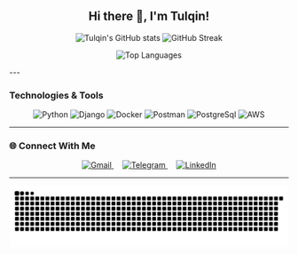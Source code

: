 <h2 align="center">Hi there 👋, I'm Tulqin!</h2>

<p align="center">
  <img src="https://github-readme-stats.vercel.app/api?username=TulqinUrinov&show_icons=true&theme=radical" alt="Tulqin's GitHub stats" />
  <img src="https://streak-stats.demolab.com?user=TulqinUrinov&theme=radical" alt="GitHub Streak" />
</p>

<p align="center">
  <img src="https://github-readme-stats.vercel.app/api/top-langs/?username=TulqinUrinov&layout=compact&theme=radical" alt="Top Languages" />
</p>
---

### Technologies & Tools

<p align="center">
  <img src="https://cdn.jsdelivr.net/gh/devicons/devicon/icons/python/python-original.svg" width="45" height="45" alt="Python" />
  <img src="https://cdn.jsdelivr.net/gh/devicons/devicon/icons/django/django-plain.svg" width="45" height="45" alt="Django" />
  <img src="https://cdn.jsdelivr.net/gh/devicons/devicon/icons/docker/docker-original.svg" width="45" height="45" alt="Docker" />
  <img src="https://cdn.jsdelivr.net/gh/devicons/devicon@latest/icons/postman/postman-original.svg" width="45" height="45" alt="Postman" />
  <img src="https://cdn.jsdelivr.net/gh/devicons/devicon@latest/icons/postgresql/postgresql-original-wordmark.svg" width="45" height="45" alt="PostgreSql" /> 
  <img src="https://cdn.jsdelivr.net/gh/devicons/devicon@latest/icons/amazonwebservices/amazonwebservices-original-wordmark.svg" width="45" height="45" alt="AWS" />
</p>

---
### 🌐 Connect With Me

<p align="center">
  <a href="mailto:tulqinurinov005@gmail.com" target="_blank">
    <img src="https://cdn.jsdelivr.net/gh/devicons/devicon/icons/google/google-original.svg" width="40" height="40" alt="Gmail" />
  </a>
  &nbsp;&nbsp;&nbsp;
  <a href="https://t.me/TulqinUrinov" target="_blank">
    <img src="https://cdn.jsdelivr.net/gh/devicons/devicon/icons/telegram/telegram-original.svg" width="40" height="40" alt="Telegram" />
  </a>
  &nbsp;&nbsp;&nbsp;
  <a href="https://www.linkedin.com/in/tulqin-urinov-6571152b7/" target="_blank">
    <img src="https://cdn.jsdelivr.net/gh/devicons/devicon/icons/linkedin/linkedin-original.svg" width="40" height="40" alt="LinkedIn" />
  </a>
</p>

---

![Snake animation](https://github.com/TulqinUrinov/TulqinUrinov/blob/output/snake.svg)




<!--
**TulqinUrinov/TulqinUrinov** is a ✨ _special_ ✨ repository because its `README.md` (this file) appears on your GitHub profile.

Here are some ideas to get you started:

- 🔭 I’m currently working on ...
- 🌱 I’m currently learning ...
- 👯 I’m looking to collaborate on ...
- 🤔 I’m looking for help with ...
- 💬 Ask me about ...
- 📫 How to reach me: ...
- 😄 Pronouns: ...
- ⚡ Fun fact: ...
-->
